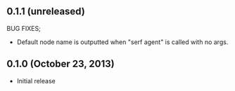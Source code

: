 ## 0.1.1 (unreleased)

BUG FIXES;

  * Default node name is outputted when "serf agent" is called with no args.

## 0.1.0 (October 23, 2013)

* Initial release
